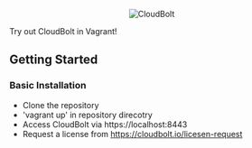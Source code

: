 <p align="center">
  <img src="https://www.cloudbolt.io/wp-content/uploads/CloudBolt_hlogo_blue_cloud_w_text-small.png" alt="CloudBolt">
</p>

Try out CloudBolt in Vagrant!

## Getting Started

### Basic Installation

* Clone the repository
* 'vagrant up' in repository direcotry
* Access CloudBolt via https://localhost:8443
* Request a license from https://cloudbolt.io/licesen-request
